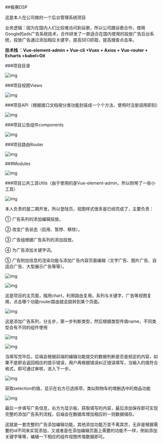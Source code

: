 ##极赛DSP

这是本人在公司做的一个后台管理系统项目

业务逻辑：因为在国内人们比较难访问到谷歌，所以公司跟谷歌合作，借用Google的ads广告系统技术，合作研发了一款适合在国内使用的投放广告后台系统，投放广告通过添加相应关键字，提高SEO抓取，提高搜查点击率。

 

**技术栈 ：Vue-element-admin + Vue-cli +Vuex + Axios + Vue-router + Echarts +babel+Git**

 

###项目目录 

![img](https://raw.githubusercontent.com/mufengsm/aiqianduan9/master/imges/img/one.png) 

###项目视图Views 

![img](https://raw.githubusercontent.com/mufengsm/aiqianduan9/master/imges/img/two.png) 



###项目API（根据接口文档按分类功能封装成一个个方法，使用时注册调用即刻） 

![img](https://raw.githubusercontent.com/mufengsm/aiqianduan9/master/imges/img/three.png) 

###项目公告组件components 

![img](https://raw.githubusercontent.com/mufengsm/aiqianduan9/master/imges/img/one1.png)  



###项目路由Router

![img](https://raw.githubusercontent.com/mufengsm/aiqianduan9/master/imges/img/two1.png) 

###Modules

![img](https://raw.githubusercontent.com/mufengsm/aiqianduan9/master/imges/img/three1.png) 

###项目公共工具Utils（由于使用的是Vue-element-admin，所以附带了一些小工具）

![img](https://raw.githubusercontent.com/mufengsm/aiqianduan9/master/imges/img/one2.png) 

 

本人负责的是二期开发，所以登陆页，视图样式很多是已经完成了，主要负责：

① 广告系列的添加编辑投放。

② 改变广告状态（启用、暂停、移除）。

③ 广告组根据广告系列的添加投放。

④ 为广告添加关键字词。

⑤ 广告附加信息的渲染功能与添加广告内容页面编辑（文字广告、图片广告、自适应广告、大型展示广告等等）。

 

![img](https://raw.githubusercontent.com/mufengsm/aiqianduan9/master/imges/img/two2.png) 

 

![img](https://raw.githubusercontent.com/mufengsm/aiqianduan9/master/imges/img/three2.png) 

 

这是项目的主页面，插用chart，利用路由复用，系列与关键字，广告等视图复用，点击哪个功能router路由就会跳转到某个页面。

 

![img](https://raw.githubusercontent.com/mufengsm/aiqianduan9/master/imges/img/tow3.png) 

 

这是添加广告系列，分五步，第一步判断类型，然后根据类型传值name，不同类型会有不同的组件使用

 

![img](https://raw.githubusercontent.com/mufengsm/aiqianduan9/master/imges/img/onee.png) 

  

![img](https://raw.githubusercontent.com/mufengsm/aiqianduan9/master/imges/img/hh.png) 

 

当填写完毕后，后端会根据前端的编辑功能提交的数据判断是否是规定的内容，如果不是即会返回相应的提示错误，用户再根据错误纠正错误填写，当输入的值符合格式，即可通过审核，进入下一步。 

![img](https://raw.githubusercontent.com/mufengsm/aiqianduan9/master/imges/img/eee1.png) 

 

获取selection的值，显示在右方已选择项，类似购物车的增删选中的商品功能 

![img](https://raw.githubusercontent.com/mufengsm/aiqianduan9/master/imges/img/yyy1.png) 

 

最后一步填写广告信息，右方为显示板，获取填写的内容，最后添加保存即可实现完整的添加广告系列流程，后端会在数据库增加相应的一则数据储存。

 

这就是一套完整的广告添加编辑功能，其他添加功能万变不离其宗，无非是根据需要的id不同来实现添加，又或者是在添加编辑页面上需要的功能不一样，例如添加关键字等等，编辑一下相应的组件视图传值数据即可。